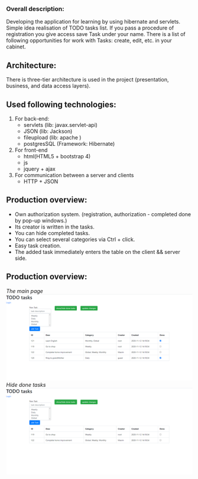 ### Overall description:
Developing the application for learning by using hibernate and servlets.
Simple idea realisation of TODO tasks list.
If you pass a procedure of registration you give access save Task under your name.
There is a list of following opportunities for work with Tasks: create, edit, etc. in your cabinet.

## Architecture:
There is three-tier architecture is used in the project (presentation, business, and data access layers).

## Used following technologies:
1. For back-end:
    * servlets (lib: javax.servlet-api)
    * JSON (lib: Jackson)
    * fileupload (lib: apache )
    * postgresSQL (Framework: Hibernate)
2. For front-end
    * html(HTML5 + bootstrap 4)
    * js
    * jquery + ajax
3. For communication between a server and clients
    * HTTP + JSON

## Production overview:
- Own authorization system. (registration, authorization - completed done by pop-up windows.)
- Its creator is written in the tasks.
- You can hide completed tasks.
- You can select several categories via Ctrl + click.
- Easy task creation.
- The added task immediately enters the table on the client && server side.

## Production overview:
*The main page*
![alt](previewview/job4j_TODO_001_Final.png)
*Hide done tasks*
![alt](previewview/job4j_TODO_002_Final.png)